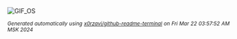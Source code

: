 <div align="justify">
<picture>
    <source media="(prefers-color-scheme: dark)" srcset="https://i.ibb.co/V2R4P8K/output-gif.gif">
    <source media="(prefers-color-scheme: light)" srcset="https://i.ibb.co/V2R4P8K/output-gif.gif">
    <img alt="GIF_OS" src="https://i.ibb.co/V2R4P8K/output-gif.gif">
</picture>

<sub><i>Generated automatically using [x0rzavi/github-readme-terminal](https://github.com/x0rzavi/github-readme-terminal) on Fri Mar 22 03:57:52 AM MSK 2024</i></sub>

</div>

<!-- Image deletion URL: https://ibb.co/3B2ZLHJ/fc25a5b07d04d9e47489060bb9f65586 -->